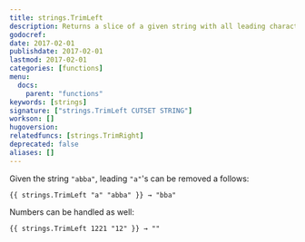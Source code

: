 ```yaml
---
title: strings.TrimLeft
description: Returns a slice of a given string with all leading characters contained in the cutset removed.
godocref:
date: 2017-02-01
publishdate: 2017-02-01
lastmod: 2017-02-01
categories: [functions]
menu:
  docs:
    parent: "functions"
keywords: [strings]
signature: ["strings.TrimLeft CUTSET STRING"]
workson: []
hugoversion:
relatedfuncs: [strings.TrimRight]
deprecated: false
aliases: []
---
```


Given the string `"abba"`, leading `"a"`'s can be removed a follows:

    {{ strings.TrimLeft "a" "abba" }} → "bba"

Numbers can be handled as well:

    {{ strings.TrimLeft 1221 "12" }} → ""

